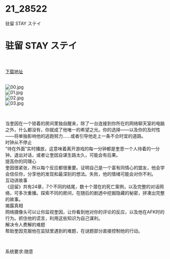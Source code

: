# 21_28522
驻留 STAY ステイ
# 驻留 STAY ステイ
 <br/></br>
[下载地址](https://www.switch520.cc/article/28522 "下载地址")
<br/></br>

<p><img title="00.jpg" src="https://www.switch520.cc/muke_img/2022_03_22_6a3108637f4dc.jpg" alt="00.jpg"><br>
<img title="01.jpg" src="https://www.switch520.cc/muke_img/2022_03_22_27797ec5faff4.jpg" alt="01.jpg"><br>
<img title="02.jpg" src="https://www.switch520.cc/muke_img/2022_03_22_e0c9a418fe7d2.jpg" alt="02.jpg"><br>
<img title="03.jpg" src="https://www.switch520.cc/muke_img/2022_03_22_7badba80311a3.jpg" alt="03.jpg"></p>
<p>&nbsp;</p>
<p>当奎因在一个锁着的房间里独自醒来，除了一台连接到你所在的网络聊天室的电脑之外，什么都没有，你就成了他唯一的希望之光。你的选择——以及你的及时性——将单独影响他的逃跑努力……或者引导他走上一条不合时宜的道路。<br>
时钟从不停止<br>
“待在外面”实时播放，这意味着离开游戏的每一分钟都是奎恩一个人待着的一分钟。退出对话，或者让奎因自谋生路太久，可能会有后果。<br>
提高你的同理心<br>
奎因很紧张，所以每个反应都很重要。证明自己是一个富有同情心的盟友，他会学会信任你，分享他的发现和最深刻的想法。失败，他的情绪可能会对你不利。<br>
互动讲故事<br>
《逗留》共有24章，7个不同的结尾，数十个潜在的死亡案例，以及完整的对话网络，可多次重播。探索不同的房间，在随后的剧透中挖掘隐藏的秘密，拼凑出完整的故事。<br>
揭露真相<br>
网络摄像头可以让你监视奎因，让你看到他对你的评论的反应，以及他在AFK时的行为。抓住他的谎言，利用这些知识为自己谋利。<br>
解决令人费解的难题<br>
帮助奎因克服他在监狱里遇到的难题，在谜题部分直接控制他的行动。</p>
<p>&nbsp;</p>
<p>系统要求:随意</p>



